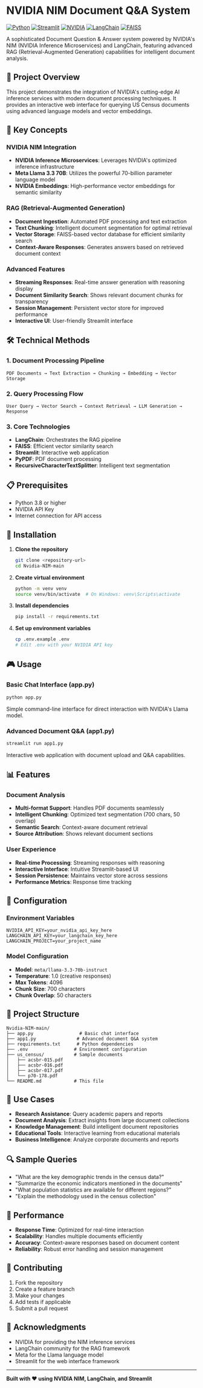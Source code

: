 # NVIDIA NIM Document Q&A System

[![Python](https://img.shields.io/badge/Python-3.8%2B-blue.svg)](https://python.org)
[![Streamlit](https://img.shields.io/badge/Streamlit-1.28%2B-red.svg)](https://streamlit.io)
[![NVIDIA](https://img.shields.io/badge/NVIDIA-NIM-green.svg)](https://nvidia.com)
[![LangChain](https://img.shields.io/badge/LangChain-Community-orange.svg)](https://langchain.com)
[![FAISS](https://img.shields.io/badge/FAISS-Vector%20Store-purple.svg)](https://faiss.ai)

A sophisticated Document Question & Answer system powered by NVIDIA's NIM (NVIDIA Inference Microservices) and LangChain, featuring advanced RAG (Retrieval-Augmented Generation) capabilities for intelligent document analysis.

## 🚀 Project Overview

This project demonstrates the integration of NVIDIA's cutting-edge AI inference services with modern document processing techniques. It provides an interactive web interface for querying US Census documents using advanced language models and vector embeddings.

## 🎯 Key Concepts

### NVIDIA NIM Integration
- **NVIDIA Inference Microservices**: Leverages NVIDIA's optimized inference infrastructure
- **Meta Llama 3.3 70B**: Utilizes the powerful 70-billion parameter language model
- **NVIDIA Embeddings**: High-performance vector embeddings for semantic similarity

### RAG (Retrieval-Augmented Generation)
- **Document Ingestion**: Automated PDF processing and text extraction
- **Text Chunking**: Intelligent document segmentation for optimal retrieval
- **Vector Storage**: FAISS-based vector database for efficient similarity search
- **Context-Aware Responses**: Generates answers based on retrieved document context

### Advanced Features
- **Streaming Responses**: Real-time answer generation with reasoning display
- **Document Similarity Search**: Shows relevant document chunks for transparency
- **Session Management**: Persistent vector store for improved performance
- **Interactive UI**: User-friendly Streamlit interface

## 🛠️ Technical Methods

### 1. Document Processing Pipeline
```
PDF Documents → Text Extraction → Chunking → Embedding → Vector Storage
```

### 2. Query Processing Flow
```
User Query → Vector Search → Context Retrieval → LLM Generation → Response
```

### 3. Core Technologies
- **LangChain**: Orchestrates the RAG pipeline
- **FAISS**: Efficient vector similarity search
- **Streamlit**: Interactive web application
- **PyPDF**: PDF document processing
- **RecursiveCharacterTextSplitter**: Intelligent text segmentation

## 📋 Prerequisites

- Python 3.8 or higher
- NVIDIA API Key
- Internet connection for API access

## 🚀 Installation

1. **Clone the repository**
   ```bash
   git clone <repository-url>
   cd Nvidia-NIM-main
   ```

2. **Create virtual environment**
   ```bash
   python -m venv venv
   source venv/bin/activate  # On Windows: venv\Scripts\activate
   ```

3. **Install dependencies**
   ```bash
   pip install -r requirements.txt
   ```

4. **Set up environment variables**
   ```bash
   cp .env.example .env
   # Edit .env with your NVIDIA API key
   ```

## 🎮 Usage

### Basic Chat Interface (app.py)
```bash
python app.py
```
Simple command-line interface for direct interaction with NVIDIA's Llama model.

### Advanced Document Q&A (app1.py)
```bash
streamlit run app1.py
```
Interactive web application with document upload and Q&A capabilities.

## 📊 Features

### Document Analysis
- **Multi-format Support**: Handles PDF documents seamlessly
- **Intelligent Chunking**: Optimized text segmentation (700 chars, 50 overlap)
- **Semantic Search**: Context-aware document retrieval
- **Source Attribution**: Shows relevant document sections

### User Experience
- **Real-time Processing**: Streaming responses with reasoning
- **Interactive Interface**: Intuitive Streamlit-based UI
- **Session Persistence**: Maintains vector store across sessions
- **Performance Metrics**: Response time tracking

## 🔧 Configuration

### Environment Variables
```env
NVIDIA_API_KEY=your_nvidia_api_key_here
LANGCHAIN_API_KEY=your_langchain_key_here
LANGCHAIN_PROJECT=your_project_name
```

### Model Configuration
- **Model**: `meta/llama-3.3-70b-instruct`
- **Temperature**: 1.0 (creative responses)
- **Max Tokens**: 4096
- **Chunk Size**: 700 characters
- **Chunk Overlap**: 50 characters

## 📁 Project Structure

```
Nvidia-NIM-main/
├── app.py                 # Basic chat interface
├── app1.py               # Advanced document Q&A system
├── requirements.txt      # Python dependencies
├── .env                 # Environment configuration
├── us_census/           # Sample documents
│   ├── acsbr-015.pdf
│   ├── acsbr-016.pdf
│   ├── acsbr-017.pdf
│   └── p70-178.pdf
└── README.md            # This file
```

## 🎯 Use Cases

- **Research Assistance**: Query academic papers and reports
- **Document Analysis**: Extract insights from large document collections
- **Knowledge Management**: Build intelligent document repositories
- **Educational Tools**: Interactive learning from educational materials
- **Business Intelligence**: Analyze corporate documents and reports

## 🔍 Sample Queries

- "What are the key demographic trends in the census data?"
- "Summarize the economic indicators mentioned in the documents"
- "What population statistics are available for different regions?"
- "Explain the methodology used in the census collection"

## 🚀 Performance

- **Response Time**: Optimized for real-time interaction
- **Scalability**: Handles multiple documents efficiently
- **Accuracy**: Context-aware responses based on document content
- **Reliability**: Robust error handling and session management

## 🤝 Contributing

1. Fork the repository
2. Create a feature branch
3. Make your changes
4. Add tests if applicable
5. Submit a pull request

## 🙏 Acknowledgments

- NVIDIA for providing the NIM inference services
- LangChain community for the RAG framework
- Meta for the Llama language model
- Streamlit for the web interface framework

---

**Built with ❤️ using NVIDIA NIM, LangChain, and Streamlit**
